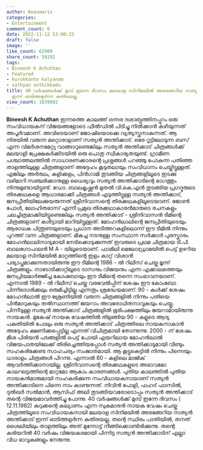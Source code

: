 ```yaml
---
author: Beaumaris
categories:
- Entertainment
comment_count: 0
date: 2022-11-12 13:00:22
draft: false
image: ''
like_count: 62909
share_count: 39292
tags:
- Bineesh K Achuthan
- Featured
- kurukkante kalyanam
- sathyan anthikkadu
title: 40 വർഷങ്ങൾക്ക് മുമ്പ് ഇന്നേ ദിവസം മലയാള സിനിമയിൽ അരങ്ങേറിയ സത്യൻ അന്തിക്കാട്
  ഇന്ന് ഓടിത്തളർന്ന കുതിരയല്ല
view_count: 1839802
---
```


**Bineesh K Achuthan** ഇന്നത്തെ കാലത്ത് ഒന്നര ദശാബ്ധത്തിനപ്പുറം ഒരു സംവിധായകന് വിജയങ്ങളോടെ ഫീൽഡിൽ പിടിച്ചു നിൽക്കാൻ കഴിയുന്നത് അപൂർവമാണ്. അവിടെയാണ് ജോഷിയൊക്കെ വ്യത്യസ്തനാകുന്നത്. ആ നിരയിൽ വരുന്ന മറ്റൊരാളാണ് സത്യൻ അന്തിക്കാട്. ഒരേ റൂട്ടിലോടുന്ന ബസ് എന്ന വിമർശനമേറ്റു വാങ്ങാറുണ്ടെങ്കിലും സത്യൻ അന്തിക്കാട് ചിത്രങ്ങൾക്ക് മലയാളി പ്രേക്ഷകർക്കിടയിൽ ഒരു പൊതു സ്വീകാര്യതയുണ്ട്. ഗ്രാമീണ പശ്ചാത്തലത്തിൽ സാധാരണക്കാരന്റെ പ്രശ്നങ്ങൾ പറഞ്ഞു പോകുന്ന പതിഞ്ഞ താളത്തിലുള്ള ചിത്രങ്ങളാണ് അദ്ദേഹം കൂടുതലായും സംവിധാനം ചെയ്തിട്ടുള്ളത്. എങ്കിലും അർത്ഥം, കളിക്കളം, പിൻഗാമി തുടങ്ങിയ ചിത്രങ്ങളിലൂടെ ഇടക്കു വഴിമാറി സഞ്ചരിക്കാനുള്ള ധൈര്യവും സത്യൻ അന്തിക്കാടിന്റെ ഭാഗത്തും നിന്നുമുണ്ടായിട്ടുണ്ട്. ഡോ. ബാലകൃഷ്ണൻ മുതൽ വി.കെ.എൻ തുടങ്ങിയ പ്രഗദ്ഭരുടെ തിരക്കഥകളെ ആധാരമാക്കി ചിത്രങ്ങൾ എടുത്തിട്ടുള്ള സത്യൻ അന്തിക്കാട്, ജനപ്രീതിയിലേക്കുയരുന്നത് ശ്രീനിവാസന്റെ തിരക്കഥകളിലൂടെയാണ്. ജോൺ പോൾ, ലോഹിതഭാസ് എന്നീ പ്രമുഖ തിരക്കഥാകാരൻമാരുടെ രചനകളും ചലച്ചിത്രമാക്കിയിട്ടുണ്ടെങ്കിലും സത്യൻ അന്തിക്കാട് - ശ്രീനിവാസൻ ടീമിന്റെ ചിത്രങ്ങളാണ് കൾട്ടായി മാറിയിട്ടുള്ളത്. മോഹൻലാലിന്റെ ജനപ്രീതിയുടെയും ആരാധക പിന്തുണയുടെയും പ്രധാന അടിത്തറകളിലൊന്ന് ഈ ടീമിൽ നിന്നും പുറത്ത് വന്ന ചിത്രങ്ങളാണ്. മികച്ച നടനുള്ള സംസ്ഥാന സർക്കാർ പുരസ്കാരം മോഹൻലാലിനാദ്യമായി നേടിക്കൊടുക്കുന്നത് ഇവരുടെ പ്രഥമ ചിത്രമായ ടി.പി. ബാലഗോപാലൻ M A - യിലൂടെയാണ്. ഫാമിലി മെലോഡ്രാമയിൽ പെട്ട് ഉഴറിയ മലയാള സിനിമയിൽ മാറ്റത്തിന്റെ ഇളം കാറ്റ് വിശാൻ പര്യാപ്തമാക്കുന്നതായിരുന്നു ഈ ടീമിന്റെ 1986 - ൽ റിലീസ് ചെയ്ത മൂന്ന് ചിത്രങ്ങളും. നാടോടിക്കാറ്റിലൂടെ ദാസനും വിജയനും എന്ന എക്കാലത്തെയും ജനപ്രിയമാർജ്ജിച്ച കോംബോയും ഈ ടീമിന്റെ തന്നെ സംഭാവനയാണ്. എന്നാൽ 1989 - ൽ റിലീസ് ചെയ്ത വരവേൽപ്പിന് ശേഷം ഈ കോംബോ പിന്നീടൊരിക്കലും ഒരുമിച്ചിട്ടില്ല എന്നതും ശ്രദ്ധേയമാണ്. 90 - കൾക്ക് ശേഷം മോഹൻലാൽ ഈ ശ്രേണിയിൽ വരുന്ന ചിത്രങ്ങളിൽ നിന്നും പതിയെ പിൻമാറുകയും തൽസ്ഥാനത്ത് ജയറാം അവരോധിതനാവുകയും ചെയ്തു. പിന്നീടുള്ള സത്യൻ അന്തിക്കാട് ചിത്രങ്ങളിൽ ഭൂരിപക്ഷത്തിലും ജയറാമായിരുന്നു നായകൻ. മുകേഷ് നായക വേഷത്തിൽ തിളങ്ങിയ 90 - കളുടെ ആദ്യ പകുതിയിൽ പോലും ഒരു സത്യൻ അന്തിക്കാട് ചിത്രത്തിലെ നായകനാകാൻ അദ്ദേഹം ക്ഷണിക്കപ്പെട്ടില്ല എന്നത് വിചിത്രമായി തോന്നുന്നു. 2000 - ന് ശേഷം മീശ പിരിയൻ പടങ്ങളിൽ പെട്ട് പോയി എയറിലായ മോഹൻലാൽ വിജയപാതയിലേക്ക് തിരിച്ചെത്തിയപ്പോൾ സത്യൻ അന്തിക്കാടുമായി വീണ്ടും സഹകരിക്കേണ്ട സാഹചര്യം സംജാതമായി. ആ കൂട്ടുകെട്ടിൽ നിന്നും പിന്നെയും ധാരാളം ചിത്രങ്ങൾ പിറന്നു. എന്നാൽ 80 - കളിലെ മാജിക് ആവർത്തിക്കാനായില്ല. ശ്രീനിവാസന്റെ തിരക്കഥകളുടെ അഭാവമോ കാലഘട്ടത്തിന്റെ മാറ്റമോ ആകാം കാരണങ്ങൾ. പുതിയ കാലത്തിൽ പുതിയ നായകൻമാരുമായി സഹകരിക്കുന്ന സംവിധായകനായാണ് സത്യൻ അന്തിക്കാടിനെ പിന്നെ നാം കാണുന്നത്. നിവിൻ പോളി, ഫഹദ് ഫാസിൽ, ദുൽഖർ സൽമാൻ, ആസിഫ് അലി തുടങ്ങിയവരോടൊപ്പം സത്യൻ അന്തിക്കാട് തന്റെ വിജയമാവർത്തിച്ചു പോന്നു. 40 വർഷങ്ങൾക്ക് മുമ്പ് ഇന്നേ ദിവസം ( 12.11.1982) കുറുക്കന്റെ കല്യാണം എന്ന സുകുമാരൻ നായക വേഷം ചെയ്ത ചിത്രത്തിലൂടെ സംവിധായകനായി മലയാള സിനിമയിൽ അരങ്ങേറിയ സത്യൻ അന്തിക്കാട് ഇന്ന് ഓടിത്തളർന്ന കുതിരയല്ല. തന്റെ സ്ഥിരം പാതിയിൽ, തനത് ശൈലിയിലും താളത്തിലും അത് മുന്നോട്ട് നീങ്ങിക്കൊണ്ടിരിക്കുന്നു. തന്റെ കരിയറിൽ 40 വർഷം വിജയകരമായി പിന്നിട്ട സത്യൻ അന്തിക്കാടിന് എല്ലാ വിധ ഭാവുകങ്ങളും നേരുന്നു.